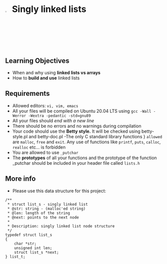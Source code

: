 
# <a> <img src="https://upload.wikimedia.org/wikipedia/commons/thumb/1/18/C_Programming_Language.svg/1200px-C_Programming_Language.svg.png" width=3% heigth=3% ></img></a> Singly linked lists



## Learning Objectives

- When and why using **linked lists vs arrays**
- How to **build and use** linked lists
## Requirements
- Allowed editors: `vi, vim, emacs`
- All your files will be compiled on Ubuntu 20.04 LTS using `gcc -Wall -Werror -Wextra -pedantic -std=gnu89`
- All your files should *end with a new line*
- There should be no errors and no warnings during compilation
- Your code should use the **Betty style.** It will be checked using betty-style.pl and betty-doc.pl
-The only C standard library functions } `allowed` are `malloc`, `free` and `exit`. Any use of functions like `printf`, `puts`, `calloc`, `realloc` etc… is forbidden
- You are allowed to use `_putchar`
- The **prototypes** of all your functions and the prototype of the function _putchar should be included in your header file called `lists.h`



## More info
- Please use this data structure for this project:

```
/**
 * struct list_s - singly linked list
 * @str: string - (malloc'ed string)
 * @len: length of the string
 * @next: points to the next node
 *
 * Description: singly linked list node structure
 */
typedef struct list_s
{
    char *str;
    unsigned int len;
    struct list_s *next;
} list_t;
```
